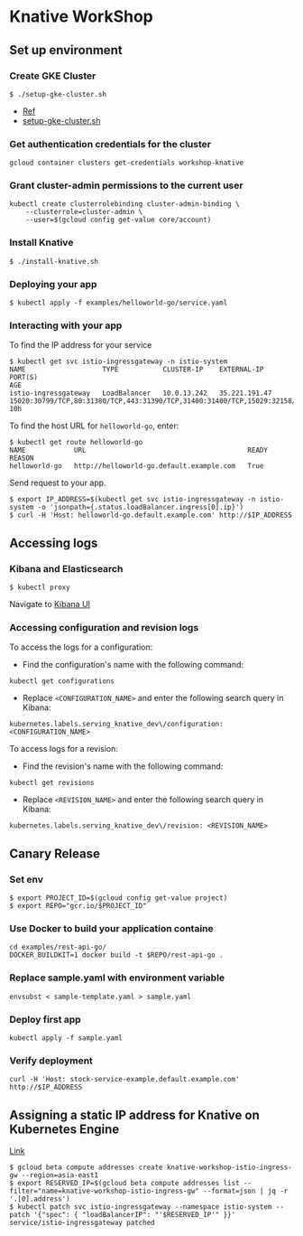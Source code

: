 # Knative WorkShop

## Set up environment

### Create GKE Cluster

```
$ ./setup-gke-cluster.sh
```

- [Ref](https://knative.dev/docs/install/knative-with-gke/)
- [setup-gke-cluster.sh](setup-gke-cluster.sh)

### Get authentication credentials for the cluster

```
gcloud container clusters get-credentials workshop-knative
```

### Grant cluster-admin permissions to the current user

```
kubectl create clusterrolebinding cluster-admin-binding \
    --clusterrole=cluster-admin \
    --user=$(gcloud config get-value core/account)
```

### Install Knative

```
$ ./install-knative.sh
```

### Deploying your app

```
$ kubectl apply -f examples/helloworld-go/service.yaml
```

### Interacting with your app

To find the IP address for your service
```
$ kubectl get svc istio-ingressgateway -n istio-system
NAME                   TYPE           CLUSTER-IP    EXTERNAL-IP     PORT(S)                                                                                                                                      AGE
istio-ingressgateway   LoadBalancer   10.0.13.242   35.221.191.47   15020:30799/TCP,80:31380/TCP,443:31390/TCP,31400:31400/TCP,15029:32158/TCP,15030:30313/TCP,15031:32453/TCP,15032:31927/TCP,15443:30171/TCP   10h
```

To find the host URL for `helloworld-go`, enter:
```
$ kubectl get route helloworld-go
NAME            URL                                        READY     REASON
helloworld-go   http://helloworld-go.default.example.com   True
```

Send request to your app.
```
$ export IP_ADDRESS=$(kubectl get svc istio-ingressgateway -n istio-system -o 'jsonpath={.status.loadBalancer.ingress[0].ip}')
$ curl -H 'Host: helloworld-go.default.example.com' http://$IP_ADDRESS
```

## Accessing logs

### Kibana and Elasticsearch

```
$ kubectl proxy
```
Navigate to [Kibana UI](http://localhost:8001/api/v1/namespaces/knative-monitoring/services/kibana-logging/proxy/app/kibana)

### Accessing configuration and revision logs

To access the logs for a configuration:

- Find the configuration's name with the following command:

```
kubectl get configurations
```

- Replace `<CONFIGURATION_NAME>` and enter the following search query in Kibana:

```
kubernetes.labels.serving_knative_dev\/configuration: <CONFIGURATION_NAME>
```

To access logs for a revision:

- Find the revision's name with the following command:

```
kubectl get revisions
```

- Replace `<REVISION_NAME>` and enter the following search query in Kibana:

```
kubernetes.labels.serving_knative_dev\/revision: <REVISION_NAME>
```

## Canary Release

### Set env

```
$ export PROJECT_ID=$(gcloud config get-value project)
$ export REPO="gcr.io/$PROJECT_ID"
```

### Use Docker to build your application containe

```
cd examples/rest-api-go/
DOCKER_BUILDKIT=1 docker build -t $REPO/rest-api-go .
```

### Replace sample.yaml with environment variable

```
envsubst < sample-template.yaml > sample.yaml
```

### Deploy first app

```
kubectl apply -f sample.yaml
```

### Verify deployment

```
curl -H 'Host: stock-service-example.default.example.com' http://$IP_ADDRESS
```

## Assigning a static IP address for Knative on Kubernetes Engine
[Link](https://knative.dev/docs/serving/gke-assigning-static-ip-address/)

```
$ gcloud beta compute addresses create knative-workshop-istio-ingress-gw --region=asia-east1
$ export RESERVED_IP=$(gcloud beta compute addresses list --filter="name=knative-workshop-istio-ingress-gw" --format=json | jq -r '.[0].address')
$ kubectl patch svc istio-ingressgateway --namespace istio-system --patch '{"spec": { "loadBalancerIP": "'$RESERVED_IP'" }}'
service/istio-ingressgateway patched
```
